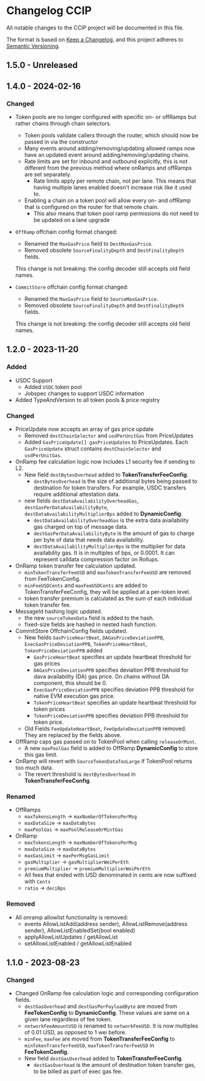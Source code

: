 # Changelog CCIP

All notable changes to the CCIP project will be documented in this file.

The format is based on [Keep a Changelog](https://keepachangelog.com/en/1.0.0/),
and this project adheres to [Semantic Versioning](https://semver.org/spec/v2.0.0.html).

## 1.5.0 - Unreleased


## 1.4.0 - 2024-02-16

### Changed

- Token pools are no longer configured with specific on- or offRamps but rather chains through chain selectors. 
  - Token pools validate callers through the router, which should now be passed in via the constructor
  - Many events around adding/removing/updating allowed ramps now have an updated event around adding/removing/updating chains.
  - Rate limits are set for inbound and outbound explicitly, this is not different from the previous method where onRamps and offRamps are set separately.
    - Rate limits apply per remote chain, not per lane. This means that having multiple lanes enabled doesn't increase risk like it used to.
  - Enabling a chain on a token pool will allow every on- and offRamp that is configured on the router for that remote chain.
    - This also means that token pool ramp permissions do not need to be updated on a lane upgrade


- `OffRamp` offchain config format changed:
  - Renamed the `MaxGasPrice` field to `DestMaxGasPrice`.
  - Removed obsolete `SourceFinalityDepth` and `DestFinalityDepth` fields.

  This change is not breaking: the config decoder still accepts old field names.

- `CommitStore` offchain config format changed:
  - Renamed the `MaxGasPrice` field to `SourceMaxGasPrice`.
  - Removed obsolete `SourceFinalityDepth` and `DestFinalityDepth` fields.

  This change is not breaking: the config decoder still accepts old field names.

## 1.2.0 - 2023-11-20

### Added

- USDC Support
  - Added `USDC` token pool
  - Jobspec changes to support USDC information
- Added TypeAndVersion to all token pools & price registry

### Changed
- PriceUpdate now accepts an array of gas price update
  - Removed `destChainSelector` and `usdPerUnitGas` from PriceUpdates
  - Added `GasPriceUpdate[] gasPriceUpdates` to PriceUpdates. Each `GasPriceUpdate` struct contains `destChainSelector` and `usdPerUnitGas`.
- OnRamp fee calculation logic now includes L1 security fee if sending to L2.
  - New field `destBytesOverhead` added to **TokenTransferFeeConfig**.
    - `destBytesOverhead` is the size of additional bytes being passed to destination for token transfers. For example, USDC transfers require additional attestation data.
  - new fields `destDataAvailabilityOverheadGas`, `destGasPerDataAvailabilityByte`, `destDataAvailabilityMultiplierBps` added to **DynamicConfig**.
    - `destDataAvailabilityOverheadGas` is the extra data availability gas charged on top of message data.
    - `destGasPerDataAvailabilityByte` is the amount of gas to charge per byte of data that needs data availability.
    - `destDataAvailabilityMultiplierBps` is the multiplier for data availability gas. It is in multiples of bps, or 0.0001. It can represent calldata compression factor on Rollups.
- OnRamp token transfer fee calculation updated.
  - `minTokenTransferFeeUSD` and `maxTokenTransferFeeUSD` are removed from FeeTokenConfig.
  - `minFeeUSDCents` and `maxFeeUSDCents` are added to TokenTransferFeeConfig, they will be applied at a per-token level.
  - token transfer premium is calculated as the sum of each individual token transfer fee.
- MessageId hashing logic updated.
  - the new `sourceTokenData` field is added to the hash.
  - fixed-size fields are hashed in nested hash function.
- CommitStore OffchainConfig fields updated.
  - New fields `GasPriceHeartBeat`, `DAGasPriceDeviationPPB`, `ExecGasPriceDeviationPPB`, `TokenPriceHeartBeat`, `TokenPriceDeviationPPB` added
    - `GasPriceHeartBeat` specifies an update heartbeat threshold for gas prices
    - `DAGasPriceDeviationPPB` specifies deviation PPB threshold for dava availability (DA) gas price. On chains without DA component, this should be 0.
    - `ExecGasPriceDeviationPPB` specifies deviation PPB threshold for native EVM execution gas price.
    - `TokenPriceHeartBeat` specifies an update heartbeat threshold for token prices
    - `TokenPriceDeviationPPB` specifies deviation PPB threshold for token price.
  - Old Fields `FeeUpdateHeartBeat`, `FeeUpdateDeviationPPB` removed. They are replaced by the fields above.
- OffRamp caps gas passed on to TokenPool when calling `releaseOrMint`.
  - A new `maxPoolGas` field is added to OffRamp **DynamicConfig** to store this gas limit.
- OnRamp will revert with `SourceTokenDataTooLarge` if TokenPool returns too much data.
  - The revert threshold is `destBytesOverhead` in **TokenTransferFeeConfig**.

### Renamed

- OffRamps
  - `maxTokensLength` -> `maxNumberOfTokensPerMsg`
  - `maxDataSize` -> `maxDataBytes`
  - `maxPoolGas` -> `maxPoolReleaseOrMintGas`
- OnRamp
  - `maxTokensLength` -> `maxNumberOfTokensPerMsg`
  - `maxDataSize` -> `maxDataBytes`
  - `maxGasLimit` -> `maxPerMsgGasLimit`
  - `gasMultiplier` -> `gasMultiplierWeiPerEth`
  - `premiumMultiplier` -> `premiumMultiplierWeiPerEth`
  - All fees that ended with USD denominated in cents are now suffixed with `Cents`
  - `ratio` -> `deciBps`

### Removed
- All onramp allowlist functionality is removed:
  - events AllowListAdd(address sender), AllowListRemove(address sender), AllowListEnabledSet(bool enabled)
  - applyAllowListUpdates / getAllowList
  - setAllowListEnabled / getAllowListEnabled


## 1.1.0 - 2023-08-23

### Changed
- Changed OnRamp fee calculation logic and corresponding configuration fields.
  - `destGasOverhead` and `destGasPerPayloadByte` are moved from **FeeTokenConfig** to **DynamicConfig**. These values are same on a given lane regardless of fee token.
  - `networkFeeAmountUSD` is renamed to `networkFeeUSD`. It is now multiples of 0.01 USD, as opposed to 1 wei before.
  - `minFee`, `maxFee` are moved from **TokenTransferFeeConfig** to `minTokenTransferFeeUSD`, `maxTokenTransferFeeUSD` in **FeeTokenConfig**.
  - New field `destGasOverhead` added to **TokenTransferFeeConfig**.
    - `destGasOverhead` is the amount of destination token transfer gas, to be billed as part of exec gas fee.
  
